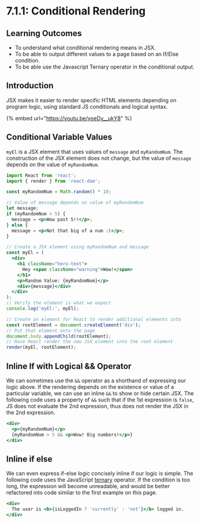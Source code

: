# 7.1.1: Conditional Rendering

## Learning Outcomes

* To understand what conditional rendering means in JSX.
* To be able to output different values to a page based on an If/Else condition.
* To be able use the Javascript Ternary operator in the conditional output.

## Introduction

JSX makes it easier to render specific HTML elements depending on program logic, using standard JS conditionals and logical syntax.

{% embed url="https://youtu.be/yoeDy__ukY8" %}

## Conditional Variable Values

`myEl` is a JSX element that uses values of `message` and `myRandomNum`. The construction of the JSX element does not change, but the value of `message` depends on the value of `myRandomNum`.

```jsx
import React from 'react';
import { render } from 'react-dom';

const myRandomNum = Math.random() * 10;

// Value of message depends on value of myRandomNum
let message;
if (myRandomNum > 5) {
  message = <p>Wow past 5!!</p>;
} else {
  message = <p>Not that big of a num :(</p>;
}

// Create a JSX element using myRandomNum and message
const myEl = (
  <div>
    <h1 className="hero-text">
      Hey <span className="warning">Wow!</span>
    </h1>
    <p>Random Value: {myRandomNum}</p>
    <div>{message}</div>
  </div>
);
// Verify the element is what we expect
console.log('myEl:', myEl);

// Create an element for React to render additional elements into
const rootElement = document.createElement('div');
// Put that element onto the page
document.body.appendChild(rootElement);
// Have React render the new JSX element into the root element
render(myEl, rootElement);
```

## Inline If with Logical && Operator

We can sometimes use the `&&` operator as a shorthand of expressing our logic above. If the rendering depends on the existence or value of a particular variable, we can use an inline `&&` to show or hide certain JSX. The following code uses a property of `&&` such that if the 1st expression is `false`, JS does not evaluate the 2nd expression, thus does not render the JSX in the 2nd expression.

```jsx
<div>
  <p>{myRandomNum}</p>
  {myRandomNum > 5 && <p>Wow! Big numbers!</p>}
</div>
```

## Inline if else

We can even express if-else logic concisely inline if our logic is simple. The following code uses the JavaScript [ternary](https://developer.mozilla.org/en-US/docs/Web/JavaScript/Reference/Operators/Conditional\_Operator) operator. If the condition is too long, the expression will become unreadable, and would be better refactored into code similar to the first example on this page.

```jsx
<div>
  The user is <b>{isLoggedIn ? 'currently' : 'not'}</b> logged in.
</div>
```
